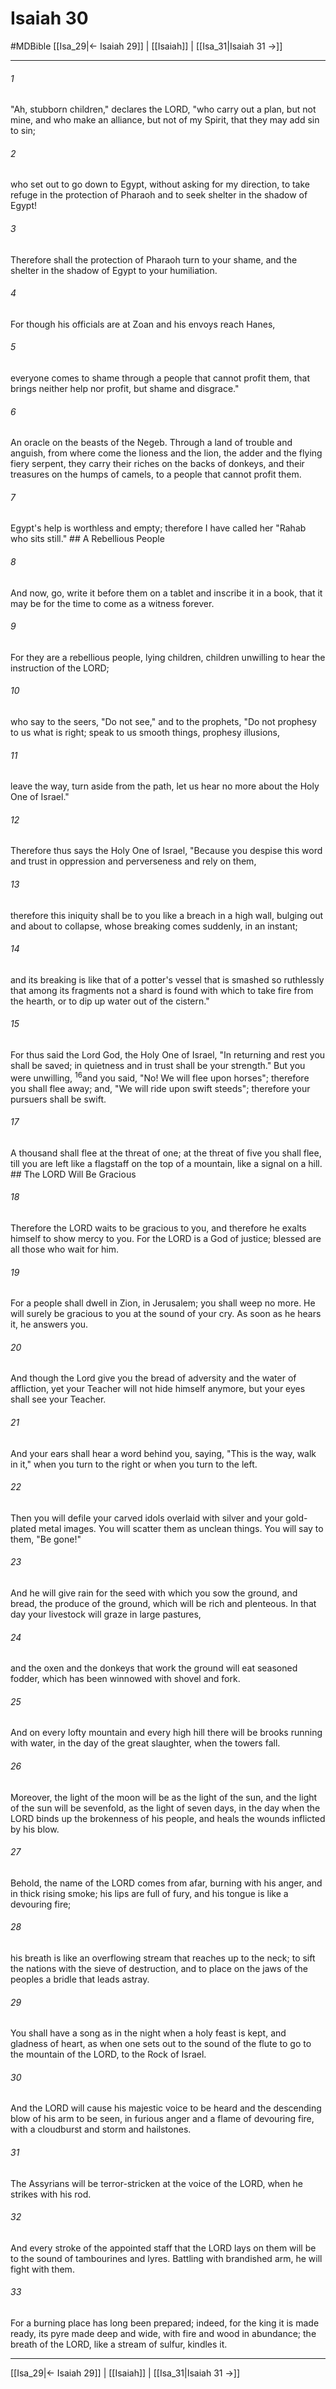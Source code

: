 # Isaiah 30
#MDBible
[[Isa_29|← Isaiah 29]] | [[Isaiah]] | [[Isa_31|Isaiah 31 →]]

***

###### 1 

"Ah, stubborn children," declares the LORD, "who carry out a plan, but not mine, and who make an alliance, but not of my Spirit, that they may add sin to sin; 

###### 2 

who set out to go down to Egypt, without asking for my direction, to take refuge in the protection of Pharaoh and to seek shelter in the shadow of Egypt! 

###### 3 

Therefore shall the protection of Pharaoh turn to your shame, and the shelter in the shadow of Egypt to your humiliation. 

###### 4 

For though his officials are at Zoan and his envoys reach Hanes, 

###### 5 

everyone comes to shame through a people that cannot profit them, that brings neither help nor profit, but shame and disgrace." 

###### 6 

An oracle on the beasts of the Negeb. Through a land of trouble and anguish, from where come the lioness and the lion, the adder and the flying fiery serpent, they carry their riches on the backs of donkeys, and their treasures on the humps of camels, to a people that cannot profit them. 

###### 7 

Egypt's help is worthless and empty; therefore I have called her "Rahab who sits still." ## A Rebellious People 

###### 8 

And now, go, write it before them on a tablet and inscribe it in a book, that it may be for the time to come as a witness forever. 

###### 9 

For they are a rebellious people, lying children, children unwilling to hear the instruction of the LORD; 

###### 10 

who say to the seers, "Do not see," and to the prophets, "Do not prophesy to us what is right; speak to us smooth things, prophesy illusions, 

###### 11 

leave the way, turn aside from the path, let us hear no more about the Holy One of Israel." 

###### 12 

Therefore thus says the Holy One of Israel, "Because you despise this word and trust in oppression and perverseness and rely on them, 

###### 13 

therefore this iniquity shall be to you like a breach in a high wall, bulging out and about to collapse, whose breaking comes suddenly, in an instant; 

###### 14 

and its breaking is like that of a potter's vessel that is smashed so ruthlessly that among its fragments not a shard is found with which to take fire from the hearth, or to dip up water out of the cistern." 

###### 15 

For thus said the Lord God, the Holy One of Israel, "In returning and rest you shall be saved; in quietness and in trust shall be your strength." But you were unwilling, <sup class="versenum mid-line">16</sup>and you said, "No! We will flee upon horses"; therefore you shall flee away; and, "We will ride upon swift steeds"; therefore your pursuers shall be swift. 

###### 17 

A thousand shall flee at the threat of one; at the threat of five you shall flee, till you are left like a flagstaff on the top of a mountain, like a signal on a hill. ## The LORD Will Be Gracious 

###### 18 

Therefore the LORD waits to be gracious to you, and therefore he exalts himself to show mercy to you. For the LORD is a God of justice; blessed are all those who wait for him. 

###### 19 

For a people shall dwell in Zion, in Jerusalem; you shall weep no more. He will surely be gracious to you at the sound of your cry. As soon as he hears it, he answers you. 

###### 20 

And though the Lord give you the bread of adversity and the water of affliction, yet your Teacher will not hide himself anymore, but your eyes shall see your Teacher. 

###### 21 

And your ears shall hear a word behind you, saying, "This is the way, walk in it," when you turn to the right or when you turn to the left. 

###### 22 

Then you will defile your carved idols overlaid with silver and your gold-plated metal images. You will scatter them as unclean things. You will say to them, "Be gone!" 

###### 23 

And he will give rain for the seed with which you sow the ground, and bread, the produce of the ground, which will be rich and plenteous. In that day your livestock will graze in large pastures, 

###### 24 

and the oxen and the donkeys that work the ground will eat seasoned fodder, which has been winnowed with shovel and fork. 

###### 25 

And on every lofty mountain and every high hill there will be brooks running with water, in the day of the great slaughter, when the towers fall. 

###### 26 

Moreover, the light of the moon will be as the light of the sun, and the light of the sun will be sevenfold, as the light of seven days, in the day when the LORD binds up the brokenness of his people, and heals the wounds inflicted by his blow. 

###### 27 

Behold, the name of the LORD comes from afar, burning with his anger, and in thick rising smoke; his lips are full of fury, and his tongue is like a devouring fire; 

###### 28 

his breath is like an overflowing stream that reaches up to the neck; to sift the nations with the sieve of destruction, and to place on the jaws of the peoples a bridle that leads astray. 

###### 29 

You shall have a song as in the night when a holy feast is kept, and gladness of heart, as when one sets out to the sound of the flute to go to the mountain of the LORD, to the Rock of Israel. 

###### 30 

And the LORD will cause his majestic voice to be heard and the descending blow of his arm to be seen, in furious anger and a flame of devouring fire, with a cloudburst and storm and hailstones. 

###### 31 

The Assyrians will be terror-stricken at the voice of the LORD, when he strikes with his rod. 

###### 32 

And every stroke of the appointed staff that the LORD lays on them will be to the sound of tambourines and lyres. Battling with brandished arm, he will fight with them. 

###### 33 

For a burning place has long been prepared; indeed, for the king it is made ready, its pyre made deep and wide, with fire and wood in abundance; the breath of the LORD, like a stream of sulfur, kindles it. 

***

[[Isa_29|← Isaiah 29]] | [[Isaiah]] | [[Isa_31|Isaiah 31 →]]

